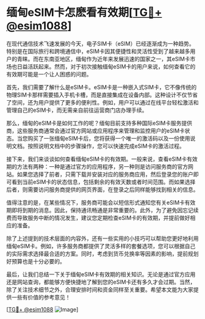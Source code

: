 # 缅甸eSIM卡怎麽看有效期[[TG💪+ @esim1088](https://t.me/s/esim1088)]

在现代通信技术飞速发展的今天，电子SIM卡（eSIM）已经逐渐成为一种趋势。特别是在国际旅行和跨境通信中，eSIM卡因其便捷性和灵活性受到了越来越多用户的青睐。而在东南亚地区，缅甸作为近年来发展迅速的国家之一，其eSIM卡市场也日益活跃起来。然而，对于初次接触缅甸eSIM卡的用户来说，如何查看它的有效期可能是一个让人困惑的问题。

首先，我们需要了解什么是eSIM卡。eSIM卡是一种嵌入式SIM卡，它不像传统的物理SIM卡那样需要插入手机卡槽，而是直接集成在设备内部。这种设计不仅节省了空间，还为用户提供了更多的便利性。例如，用户可以通过在线平台轻松激活和管理自己的eSIM卡，而无需亲自前往运营商门店办理手续。

那么，缅甸的eSIM卡是如何工作的呢？缅甸目前支持多种国际eSIM卡服务提供商，这些服务商通常会通过官方网站或应用程序来管理和监控用户的eSIM卡状态。当您购买了一张缅甸eSIM卡后，您将获得一个唯一的激活码以及一份使用说明文档。按照说明文档中的步骤操作，您可以快速完成eSIM卡的激活过程。

接下来，我们来谈谈如何查看缅甸eSIM卡的有效期。一般来说，查看eSIM卡有效期的方法有两种：一种是通过官方的应用程序，另一种则是访问服务商的官方网站。如果您选择了前者，只需下载并安装对应的服务商应用，然后登录您的账户即可看到当前eSIM卡的状态信息，包括剩余的有效天数或者时间范围。而如果选择后者，则需要访问服务商提供的网页界面，在登录之后同样能够找到相关的信息。

值得注意的是，在某些情况下，服务商可能会以短信形式通知您有关eSIM卡有效期即将到期的消息。因此，保持通讯畅通是非常重要的。此外，为了避免因忘记续费而导致服务中断的情况发生，建议您定期检查eSIM卡的有效期，并提前做好相应的准备。

除了上述提到的技术层面的内容外，还有一些实用的小技巧可以帮助您更好地利用缅甸eSIM卡。例如，许多服务商都提供了灵活多样的套餐选项，您可以根据自己的实际需求选择最合适的方案。同时，考虑到货币兑换率等因素的影响，提前规划好预算也是十分必要的。

最后，让我们总结一下关于缅甸eSIM卡有效期的相关知识。无论是通过官方应用还是网站查询，都能够方便快捷地了解到您的eSIM卡还有多久才会过期。当然，除了关注技术细节之外，合理安排时间和资金同样至关重要。希望本文能为大家提供一些有价值的参考意见！

[[TG💪+ @esim1088](https://t.me/s/esim1088) ![Image](https://i.postimg.cc/4NQfJmqS/Snipaste-2025-05-13-00-14-12.png)]